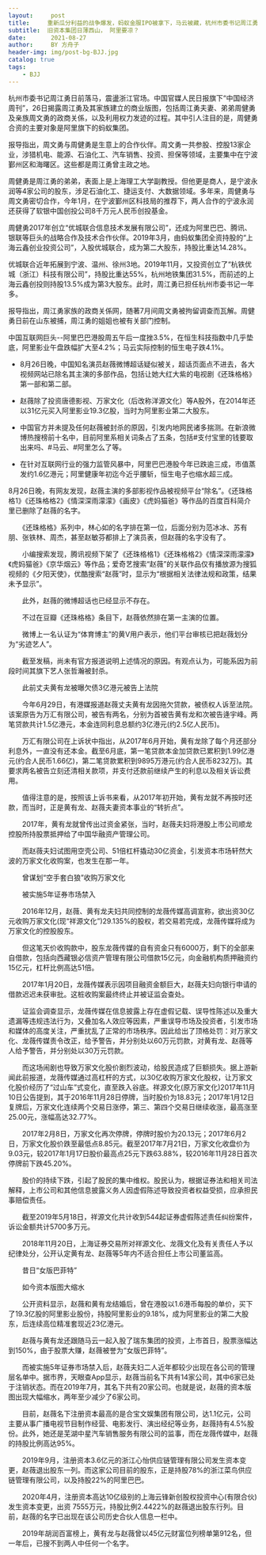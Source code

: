 ```yaml
---
layout:     post
title:     重新瓜分利益的战争爆发，蚂蚁金服IPO被拿下，马云被藏，杭州市委书记周江勇落马，连带赵薇和高晓松都被顺带封杀
subtitle:  旧资本集团日薄西山， 阿里要凉？
date:       2021-08-27
author:     BY 方舟子
header-img: img/post-bg-BJJ.jpg
catalog: true
tags:
    - BJJ
---
```





杭州市委书记周江勇日前落马，震盪浙江官场。中国官媒人民日报旗下“中国经济周刊”，26日揭露周江勇及其家族建立的商业版图，包括周江勇夫妻、弟弟周健勇及亲族周文勇的政商关係，以及利用权力发迹的过程。其中引人注目的是，周健勇合资的主要对象是阿里旗下的蚂蚁集团。

报导指出，周文勇与周健勇是生意上的合作伙伴。周文勇一共参股、控股13家企业，涉猎机电、能源、石油化工、汽车销售、投资、担保等领域，主要集中在宁波鄞州区和海曙区。这些都是周江勇曾主政之地。

周健勇是周江勇的弟弟，表面上是上海理工大学副教授。但他更是商人，是宁波永润等4家公司的股东，涉足石油化工、捷运支付、大数据领域。多年来，周健勇与周文勇密切合作，今年1月，在宁波鄞州区科技局的推荐下，两人合作的宁波永润还获得了软银中国创投公司8千万元人民币创投基金。

周健勇2017年创立“优城联合信息技术发展有限公司”，还成为阿里巴巴、腾讯、银联等巨头的战略合作及技术合作伙伴。2019年3月，由蚂蚁集团全资持股的“上海云鑫创业投资公司”，入股优城联合，成为第二大股东，持股比重达14.28%。

优城联合近年拓展到宁波、温州、徐州3地。2019年11月，又投资创立了“杭铁优城（浙江）科技有限公司”，持股比重达55%，杭州地铁集团31.5%，而前述的上海云鑫创投则持股13.5%成为第3大股东。此时，周江勇已担任杭州市委书记一年多。

报导指出，周江勇家族的政商关係网，随著7月间周文勇被拘留调查而瓦解。周健勇日前在山东被捕，周江勇的姐姐也被有关部门控制。

中国互联网巨头--阿里巴巴港股周五午后一度挫3.5%，在恒生科技指数中几乎垫底，阿里影业午盘跌幅扩大至4.2%；马云实际控制的恒生电子跌4.1%。

* 8月26日晚，中国知名演员赵薇微博超话疑似被关，超话页面点不进去，各大视频网站已除名其主演的多部作品，包括让她大红大紫的电视剧《还珠格格》第一部和第二部。

* 赵薇除了投资唐德影视、万家文化（后改称洋源文化）等A股外，在2014年还以31亿元买入阿里影业19.3亿股，当时为阿里影业第二大股东。

* 中国官方并未提及任何赵薇被封杀的原因，引发内地网民诸多揣测。在新浪微博热搜榜前十名中，目前阿里系相关词条占了五条，包括#支付宝里的钱要取出来吗、#马云、#阿里怎么了等。

* 在针对互联网行业的强力监管风暴中，阿里巴巴港股今年已跌逾三成，市值蒸发约1.6亿港元；阿里健康年初迄今近乎腰斩，恒生电子也缩水超三成。

8月26日晚，有网友发现，赵薇主演的多部影视作品被视频平台“除名”。《还珠格格1》《还珠格格2》《情深深雨濛濛》《画皮》《虎妈猫爸》等作品的百度百科简介里已删除了赵薇的名字。

　　《还珠格格》系列中，林心如的名字排在第一位，后面分别为范冰冰、苏有朋、张铁林、周杰，甚至赵敏芬都排上了演员表，但赵薇的名字没有了。


　　小编搜索发现，腾讯视频下架了《还珠格格1》《还珠格格2》《情深深雨濛濛》《虎妈猫爸》《京华烟云》等作品；爱奇艺搜索“赵薇”的关联作品仅有播放源为搜狐视频的《夕阳天使》，优酷搜索“赵薇”时，显示为“根据相关法律法规和政策，结果未予显示”。


　　此外，赵薇的微博超话也已经显示不存在。


　　不过在豆瓣《还珠格格》条目下，赵薇依然排在第一主演的位置。


　　微博上一名认证为“体育博主”的黄V用户表示，他们平台审核已把赵薇划分为“劣迹艺人”。


　　截至发稿，尚未有官方报道说明上述情况的原因。有观点认为，可能系因为前段时间其旗下艺人张哲瀚被封杀。

　　此前丈夫黄有龙被曝欠债3亿港元被告上法院

　　今年6月29日，有港媒报道赵薇丈夫黄有龙因拖欠贷款，被债权人诉至法院。该案原告为万汇有限公司，被告有两名，分别为首被告黄有龙和次被告逄宇峰。两笔贷款共计1.5亿港元，本金连同利息总额约3亿港元(约2.5亿人民币)。

　　万汇有限公司在上诉状中指出，从2017年6月开始，黄有龙除了每个月还部分利息外，一直没有还本金。截至6月底，第一笔贷款本金加贷款已累积到1.99亿港元(约合人民币1.66亿)，第二笔贷款累积到9895万港元(约合人民币8232万)。其要求两名被告立刻还清相关款项，并支付还款前继续产生的利息以及相关诉讼费用。

　　值得注意的是，按照该上诉书来看，从2017年初开始，黄有龙就不再按时还款，而当时，正是黄有龙、赵薇夫妻资本事业的“转折点”。

　　2017年，黄有龙就曾传出过资金紧张，当时，赵薇夫妇将港股上市公司顺龙控股所持股票抵押给了中国华融资产管理公司。


　　而赵薇夫妇试图用空壳公司、51倍杠杆撬动30亿资金，引发资本市场轩然大波的万家文化收购案，也发生在那一年。

　　曾谋划“空手套白狼”收购万家文化

　　被实施5年证券市场禁入



　　2016年12月，赵薇、黄有龙夫妇共同控制的龙薇传媒高调宣称，欲出资30亿元收购万家文化(现“祥源文化”)29.135%的股权，若交易若完成，龙薇传媒将成为万家文化的控股股东。

　　但这笔天价收购款中，股东龙薇传媒的自有资金只有6000万，剩下的全部来自借款，包括向西藏银必信资产管理有限公司借款15亿元，向金融机构质押融资约15亿元，杠杆比例高达51倍。

　　2017年1月20日，龙薇传媒表示因项目融资金额巨大，赵薇夫妇向银行申请的借款迟迟未获审批。这桩收购案最终终止并被证监会查处。

　　证监会调查显示，龙薇传媒在信息披露上存在虚假记载、误导性陈述以及重大遗漏等违规违法行为，又叠加名人效应等因素，严重误导市场及投资者，引发市场和媒体的高度关注，严重扰乱了正常的市场秩序。因此给出了顶格处罚：对万家文化、龙薇传媒责令改正，给予警告，并分别处以60万元罚款，对黄有龙、赵薇等人给予警告，并分别处以30万元罚款。

　　而这场闹剧也导致万家文化股价剧烈波动，给股民造成了巨额损失。据上游新闻此前报道，龙薇传媒通过高杠杆的方式，以30亿收购万家文化股权，让万家文化股价经历了“过山车”式变化，直至跌入谷底。祥源文化(原万家文化)2017年11月10日公告提到，其于2016年11月28日停牌，当时股价为18.83元；2017年1月12日复牌后，万家文化连续两个交易日涨停，第三、第四个交易日继续收涨，最高涨至25.00元，涨幅高达32.77%。

　　2017年2月8日，万家文化再次停牌，停牌时股价为20.13元；2017年6月2日，万家文化股价跌至最低点8.85元。截至2017年7月21日，万家文化收盘价为9.03元，较2017年1月17日股价最高点25元下跌63.88%，较2016年11月28日首次停牌前下跌45.20%。

　　股价的持续下跌，引起了股民的集中维权。股民认为，根据证券法和相关司法解释，上市公司和其他信息披露义务人因虚假陈述导致投资者权益受损，应承担民事赔偿责任。

　　截至2019年5月18日，祥源文化共计收到544起证券虚假陈述责任纠纷案件，诉讼金额共计5700多万元。

　　2018年11月20日，上海证券交易所对祥源文化、龙薇文化及有关责任人予以纪律处分，公开认定黄有龙、赵薇等5年内不适合担任上市公司董监高。


　　昔日“女版巴菲特”

　　如今资本版图大缩水

　　公开资料显示，赵薇和黄有龙结婚后，曾在港股以1.6港币每股的单价，买下了19.3亿股的阿里影业股份，持股阿里影业的9.18%，成为阿里影业的第二大股东，后连续高位精准套现近23亿港元。


　　赵薇与黄有龙还跟随马云一起入股了瑞东集团的投资，上市首日，股票涨幅达到150%，由于股票大赚，赵薇被誉为“女版巴菲特”。

　　而被实施5年证券市场禁入后，赵薇夫妇二人近年都较少出现在各公司的管理层名单中。据市界，天眼查App显示，赵薇当前名下共有14家公司，其中6家已处于注销状态。而在2019年7月，其名下共有20家公司。也就是说，赵薇的资本版图出现大幅缩水，两年至少减少了6家公司。

　　目前，赵薇名下注册资本最高的是合宝文娱集团有限公司，达1.1亿元，公司主要从事广播电视节目制作经营、电影发行、演出经纪等业务，赵薇持有4.5%股份。此外，她还是芜湖中星汽车销售服务有限公司的监事，而在龙薇传媒中，赵薇的持股比例高达95%。


　　2019年9月，注册资本3.6亿元的浙江心怡供应链管理有限公司发生资本变更，赵薇退出股东一列。而这家公司目前的股东，正是持股78%的浙江菜鸟供应链管理有限公司，以及持股22%的阿里巴巴。

　　2020年4月，注册资本高达10亿级别的上海云锋新创股权投资中心(有限合伙)发生资本变更，出资 7555万元，持股比例2.4422%的赵薇退出股东行列。目前，赵薇的名字已出现在该公司历史合伙人信息一栏中。

　　2019年胡润百富榜上，黄有龙与赵薇曾以45亿元财富位列榜单第912名，但一年后，已搜不到两人中任何一个名字。

